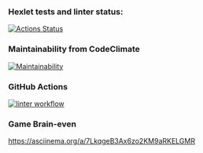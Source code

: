 ### Hexlet tests and linter status:
[![Actions Status](https://github.com/andreyDanilovEd/frontend-project-lvl1/workflows/hexlet-check/badge.svg)](https://github.com/andreyDanilovEd/frontend-project-lvl1/actions)
### Maintainability from CodeClimate
[![Maintainability](https://api.codeclimate.com/v1/badges/a99a88d28ad37a79dbf6/maintainability)](https://codeclimate.com/github/codeclimate/codeclimate/maintainability)
### GitHub Actions
[![linter workflow](https://github.com/andreyDanilovEd/frontend-project-lvl1/actions/workflows/linter-check/badge.svg)](https://github.com/andreyDanilovEd/frontend-project-lvl1/actions)
### Game Brain-even
https://asciinema.org/a/7LkqgeB3Ax6zo2KM9aRKELGMR

